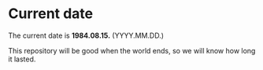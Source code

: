 # Current date

The current date is **1984.08.15.** (YYYY.MM.DD.)

This repository will be good when the world ends, so we will know how long it lasted.